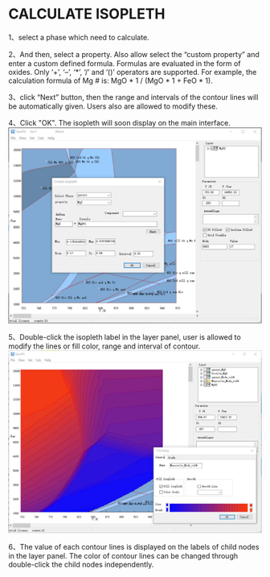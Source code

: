 # CALCULATE ISOPLETH

1、select a phase which need to calculate.

2、And then, select a property. Also allow select the “custom property” and enter a custom defined formula. Formulas are evaluated in the form of oxides. Only ‘+’, ‘–’, ‘*’, ‘/’ and ‘()’ operators are supported. For example, the calculation formula of Mg # is: MgO * 1 / (MgO * 1 + FeO * 1).

3、click “Next” button, then the range and intervals of the contour lines will be automatically given. Users also are allowed to modify these.

4、Click "OK". The isopleth will soon display on the main interface.
![](../img/Help/Calc%20isopleth.jpg)

5、Double-click the isopleth label in the layer panel, user is allowed to modify the lines or fill color, range and interval of contour.
![](../img/Help/Modify%20Isopleth.jpg)

6、The value of each contour lines is displayed on the labels of child nodes in the layer panel. The color of contour lines can be changed through double-click the child nodes independently.